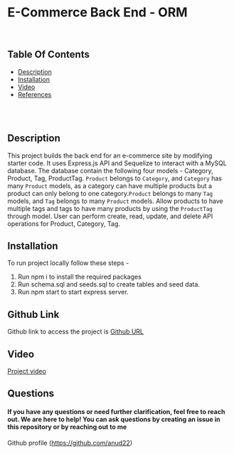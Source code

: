  # E-Commerce Back End - ORM
 <br>

 ## Table Of Contents
- [Description](#description)
- [Installation](#installation)
- [Video](#video)
- [References](#references)
<br>
<br>

 ## Description
This project builds the back end for an e-commerce site by modifying starter code. It uses Express.js API and Sequelize to interact with a MySQL database. The database contain the following four models - Category, Product, Tag, ProductTag. `Product` belongs to `Category`, and `Category` has many `Product` models, as a category can have multiple products but a product can only belong to one category.`Product` belongs to many `Tag` models, and `Tag` belongs to many `Product` models. Allow products to have multiple tags and tags to have many products by using the `ProductTag` through model.
User can perform create, read, update, and delete API operations for Product, Category, Tag.


## Installation
To run project locally follow these steps - 
1. Run npm i to install the required packages
2. Run schema.sql and seeds.sql to create tables and seed data.
3. Run npm start to start express server.


## Github Link
Github link to access the project is [Github URL](https://github.com/anud22/ECommerce)


## Video
[Project video](https://drive.google.com/file/d/10nldXzsYdbutgq1hksmxwfFislEeUtRK/view)
 
 ## Questions
 #### If you have any questions or need further clarification, feel free to reach out. We are here to help! You can ask questions by creating an issue in this repository or by reaching out to me 
Github profile (https://github.com/anud22)